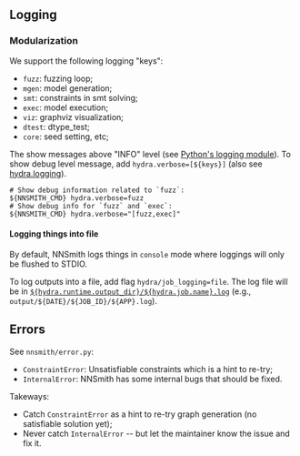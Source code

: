 ## Logging

### Modularization

We support the following logging "keys":

- `fuzz`: fuzzing loop;
- `mgen`: model generation;
- `smt`: constraints in smt solving;
- `exec`: model execution;
- `viz`: graphviz visualization;
- `dtest`: dtype_test;
- `core`: seed setting, etc;

The show messages above "INFO" level (see [Python's logging module](https://docs.python.org/3/library/logging.html)). To show debug level message, add `hydra.verbose=[${keys}]` (also see [hydra.logging](https://hydra.cc/docs/1.2/tutorials/basic/running_your_app/logging/)).

```shell
# Show debug information related to `fuzz`:
${NNSMITH_CMD} hydra.verbose=fuzz
# Show debug info for `fuzz` and `exec`:
${NNSMITH_CMD} hydra.verbose="[fuzz,exec]"
```

#### Logging things into file

By default, NNSmith logs things in `console` mode where loggings will only be flushed to STDIO.

To log outputs into a file, add flag `hydra/job_logging=file`. The log file will be in [`${hydra.runtime.output_dir}/${hydra.job.name}.log`](https://hydra.cc/docs/1.2/tutorials/basic/running_your_app/working_directory/) (e.g., `output/${DATE}/${JOB_ID}/${APP}.log`).

## Errors

See `nnsmith/error.py`:

- `ConstraintError`: Unsatisfiable constraints which is a hint to re-try;
- `InternalError`: NNSmith has some internal bugs that should be fixed.

Takeways:

- Catch `ConstraintError` as a hint to re-try graph generation (no satisfiable solution yet);
- Never catch `InternalError` -- but let the maintainer know the issue and fix it.
